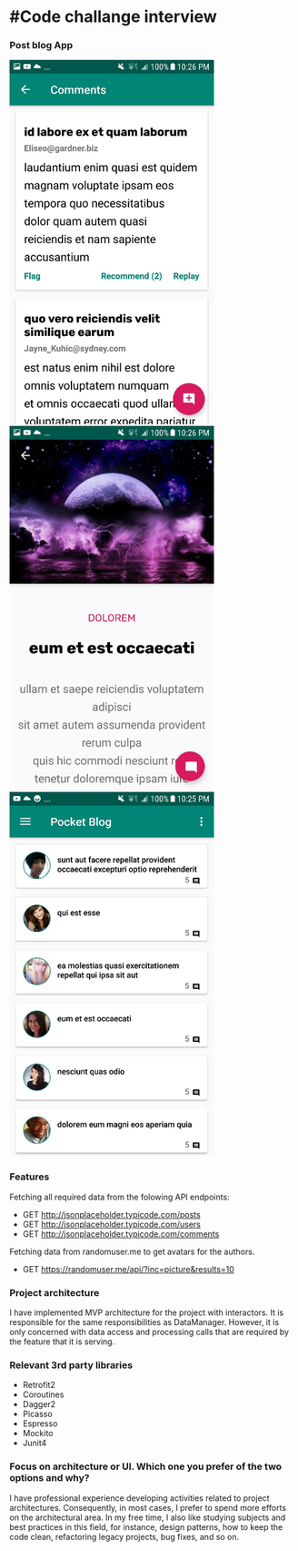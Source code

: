 #Code challange interview
==================================

### Post blog App <br/>
<img src ="https://github.com/douglasalipio/android_posts_list/blob/coroutines/app/images/comment_screen.jpg"  width="360"/>&nbsp;&nbsp;
<img src ="https://github.com/douglasalipio/android_posts_list/blob/coroutines/app/images/post_detail_screen.jpg" width="360" />&nbsp;&nbsp;
<img src ="https://github.com/douglasalipio/android_posts_list/blob/coroutines/app/images/post_screen.jpg"  width="360"/>

### Features

Fetching all required data from the folowing API endpoints:

- GET http://jsonplaceholder.typicode.com/posts
- GET http://jsonplaceholder.typicode.com/users 
- GET http://jsonplaceholder.typicode.com/comments

Fetching data from randomuser.me to get avatars for the authors.

- GET https://randomuser.me/api/?inc=picture&results=10

### Project architecture

I have implemented MVP architecture for the project with interactors. It is responsible for the same responsibilities as DataManager. However, it is only concerned with data access and processing calls that are required by the feature that it is serving.

### Relevant 3rd party libraries

- Retrofit2
- Coroutines
- Dagger2
- Picasso
- Espresso
- Mockito
- Junit4

### Focus on architecture or UI. Which one you prefer of the two options and why?
I have professional experience developing activities related to project architectures. Consequently, in most cases, I prefer to spend more efforts on the architectural area. In my free time, I also like studying subjects and best practices in this field, for instance, design patterns, how to keep the code clean, refactoring legacy projects, bug fixes, and so on.
